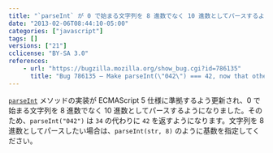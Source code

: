 ```yaml
---
title: "`parseInt` が 0 で始まる文字列を 8 進数でなく 10 進数としてパースするようになりました"
date: "2013-02-06T08:44:10-05:00"
categories: ["javascript"]
tags: []
versions: ["21"]
cclicense: "BY-SA 3.0"
references:
    - url: "https://bugzilla.mozilla.org/show_bug.cgi?id=786135"
      title: "Bug 786135 – Make parseInt(\"042\") === 42, now that other engines are moving that way"
---
```

[`parseInt`](https://developer.mozilla.org/docs/JavaScript/Reference/Global_Objects/parseInt) メソッドの実装が ECMAScript 5 仕様に準拠するよう更新され、0 で始まる文字列を 8 進数でなく 10 進数としてパースするようになりました。そのため、`parseInt("042")` は `34` の代わりに `42` を返すようになります。文字列を 8 進数としてパースしたい場合は、`parseInt(str, 8)` のように基数を指定してください。
